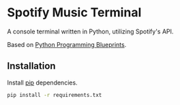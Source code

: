 # Spotify Music Terminal

A console terminal written in Python, utilizing Spotify's API. 

Based on [Python Programming Blueprints](https://www.packtpub.com/application-development/python-programming-blueprints).

## Installation

Install [pip](https://pip.pypa.io/en/stable/) dependencies.
```bash
pip install -r requirements.txt
```
